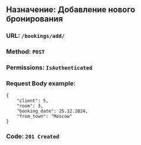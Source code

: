 ## Назначение: Добавление нового бронирования

### **URL**: ```/bookings/add/ ```
### **Method**: ```POST```
### **Permissions**: ```IsAuthenticated```
### Request Body example:
```
{
    "client": 5,
    "room": 3,
    "booking_date": 25.12.2024,
    "from_town": "Moscow"
}
```

### **Code**: ```201 Created```

